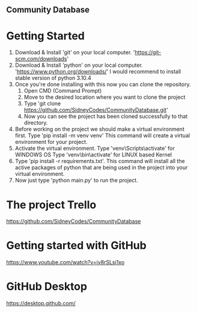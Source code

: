 ## Community Database

# Getting Started
1) Download & Install 'git' on your local computer. 'https://git-scm.com/downloads'
2) Download & Install 'python' on your local computer. 'https://www.python.org/downloads/'
   I would recommend to install stable version of python 3.10.4
3) Once you're done installing with this now you can clone the repository.
   1) Open CMD (Command Prompt)
   2) Move to the desired location where you want to clone the project
   3) Type 'git clone https://github.com/SidneyCodes/CommunityDatabase.git'
   4) Now you can see the project has been cloned successfully to that directory.
4) Before working on the project we should make a virtual environment first. 
   Type 'pip install -m venv venv' 
   This command will create a virtual environment for your project. 
5) Activate the virtual environment.
   Type 'venv\Scripts\activate' for WINDOWS OS
   Type 'venv\bin\activate' for LINUX based Kernel
6) Type 'pip install -r requirements.txt'.
   This command will install all the active packages of python that are being used in the project into your virtual environment.
7) Now just type 'python main.py' to run the project.

# The project Trello
https://github.com/SidneyCodes/CommunityDatabase
 
# Getting started with GitHub
https://www.youtube.com/watch?v=iv8rSLsi1xo
 
# GitHub Desktop
https://desktop.github.com/
